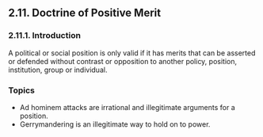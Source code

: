 ## 2.11. Doctrine of Positive Merit

### 2.11.1. Introduction
A political or social position is only valid if it has merits that can be asserted or defended without contrast or opposition to another policy, position, institution, group or individual.

### Topics
-  Ad hominem attacks are irrational and illegitimate arguments for a position.
-  Gerrymandering is an illegitimate way to hold on to power.

